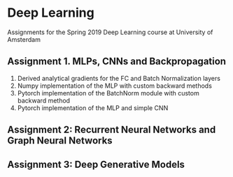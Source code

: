 # Deep Learning
Assignments for the Spring 2019 Deep Learning course at University of Amsterdam

## Assignment 1. MLPs, CNNs and Backpropagation
1. Derived analytical gradients for the FC and Batch Normalization layers
2. Numpy implementation of the MLP with custom backward methods 
3. Pytorch implementation of the BatchNorm module with custom backward method
4. Pytorch implementation of the MLP and simple CNN
## Assignment 2: Recurrent Neural Networks and Graph Neural Networks
## Assignment 3: Deep Generative Models
